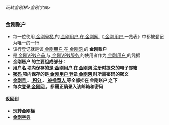 ###### 玩转金刚梯>金刚字典>

### 金刚账户
- 每一位使用[ 金刚号梯 ]()的[ 金刚用户 ](https://github.com/a2zitpro/web/blob/master/LadderFree/kkDictionary/KKUser.md)在[ 金刚网 ](https://github.com/a2zitpro/web/blob/master/LadderFree/kkDictionary/KKSiteZh.md)《[ 金刚用户 ](https://github.com/a2zitpro/web/blob/master/LadderFree/kkDictionary/KKUser.md)一览表》中都被登记为唯一的一行
- 该行登记就是该[ 金刚用户 ](https://github.com/a2zitpro/web/blob/master/LadderFree/kkDictionary/KKUser.md)在[ 金刚网 ](https://github.com/a2zitpro/web/blob/master/LadderFree/kkDictionary/KKSiteZh.md)的<strong> 金刚账户 </strong>
- 是[ 金刚VPN产品 ]()与[ 金刚VPN服务 ]()的使用者作为[ 金刚用户 ](https://github.com/a2zitpro/web/blob/master/LadderFree/kkDictionary/KKUser.md)的凭据
-  <strong> 金刚账户 </font>的主要组成部分：
  - [ 用户名 ]()项内保存的是[ 金刚用户 ](https://github.com/a2zitpro/web/blob/master/LadderFree/kkDictionary/KKUser.md)在[ 金刚网 ](https://github.com/a2zitpro/web/blob/master/LadderFree/kkDictionary/KKSiteZh.md)注册时提交的电子邮箱
  - [ 密码 ]()项内保存的是[ 金刚用户 ](https://github.com/a2zitpro/web/blob/master/LadderFree/kkDictionary/KKUser.md)登录[ 金刚网 ](https://github.com/a2zitpro/web/blob/master/LadderFree/kkDictionary/KKSiteZh.md)时所需密码的密文
  - [ 金刚号 ]()、[ 积分 ]()、[ 被推荐人 ]()等全部挂在<strong> 金刚账户 </strong>之下
- 每次登录[ 金刚网 ](https://github.com/a2zitpro/web/blob/master/LadderFree/kkDictionary/KKSiteZh.md)，都需正确录入该邮箱和密码

#### 返回到
- [玩转金刚梯](https://github.com/a2zitpro/web/blob/master/LadderFree/A.md)
- [金刚字典](https://github.com/a2zitpro/web/blob/master/LadderFree/kkDictionary/KKDictionary.md)


